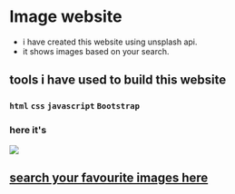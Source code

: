 # Image website
* i have created this website using unsplash api.
* it shows images based on your search.
## tools i have used to build this website
### `html` `css` `javascript` `Bootstrap`

### here it's
<img src='./assets/images/unsplash.png'>

## [search your favourite images here](https://nidhisharma63.github.io/unsplash-clone/)
